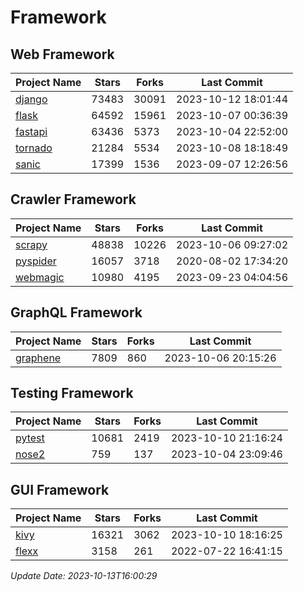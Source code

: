 # Framework

## Web Framework
| Project Name | Stars | Forks | Last Commit |
| ------------ | ----- | ----- | ----------- |
| [django](https://github.com/django/django) | 73483 | 30091 | 2023-10-12 18:01:44 |
| [flask](https://github.com/pallets/flask) | 64592 | 15961 | 2023-10-07 00:36:39 |
| [fastapi](https://github.com/tiangolo/fastapi) | 63436 | 5373 | 2023-10-04 22:52:00 |
| [tornado](https://github.com/tornadoweb/tornado) | 21284 | 5534 | 2023-10-08 18:18:49 |
| [sanic](https://github.com/sanic-org/sanic) | 17399 | 1536 | 2023-09-07 12:26:56 |

## Crawler Framework
| Project Name | Stars | Forks | Last Commit |
| ------------ | ----- | ----- | ----------- |
| [scrapy](https://github.com/scrapy/scrapy) | 48838 | 10226 | 2023-10-06 09:27:02 |
| [pyspider](https://github.com/binux/pyspider) | 16057 | 3718 | 2020-08-02 17:34:20 |
| [webmagic](https://github.com/code4craft/webmagic) | 10980 | 4195 | 2023-09-23 04:04:56 |

## GraphQL Framework
| Project Name | Stars | Forks | Last Commit |
| ------------ | ----- | ----- | ----------- |
| [graphene](https://github.com/graphql-python/graphene) | 7809 | 860 | 2023-10-06 20:15:26 |

## Testing Framework
| Project Name | Stars | Forks | Last Commit |
| ------------ | ----- | ----- | ----------- |
| [pytest](https://github.com/pytest-dev/pytest) | 10681 | 2419 | 2023-10-10 21:16:24 |
| [nose2](https://github.com/nose-devs/nose2) | 759 | 137 | 2023-10-04 23:09:46 |

## GUI Framework
| Project Name | Stars | Forks | Last Commit |
| ------------ | ----- | ----- | ----------- |
| [kivy](https://github.com/kivy/kivy) | 16321 | 3062 | 2023-10-10 18:16:25 |
| [flexx](https://github.com/flexxui/flexx) | 3158 | 261 | 2022-07-22 16:41:15 |

*Update Date: 2023-10-13T16:00:29*